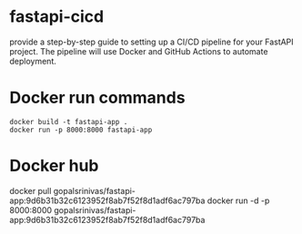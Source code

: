 # fastapi-cicd

provide a step-by-step guide to setting up a CI/CD pipeline for your FastAPI project. The pipeline will use Docker and GitHub Actions to automate deployment.

# Docker run commands

    docker build -t fastapi-app .
    docker run -p 8000:8000 fastapi-app

# Docker hub

docker pull gopalsrinivas/fastapi-app:9d6b31b32c6123952f8ab7f52f8d1adf6ac797ba
docker run -d -p 8000:8000 gopalsrinivas/fastapi-app:9d6b31b32c6123952f8ab7f52f8d1adf6ac797ba
